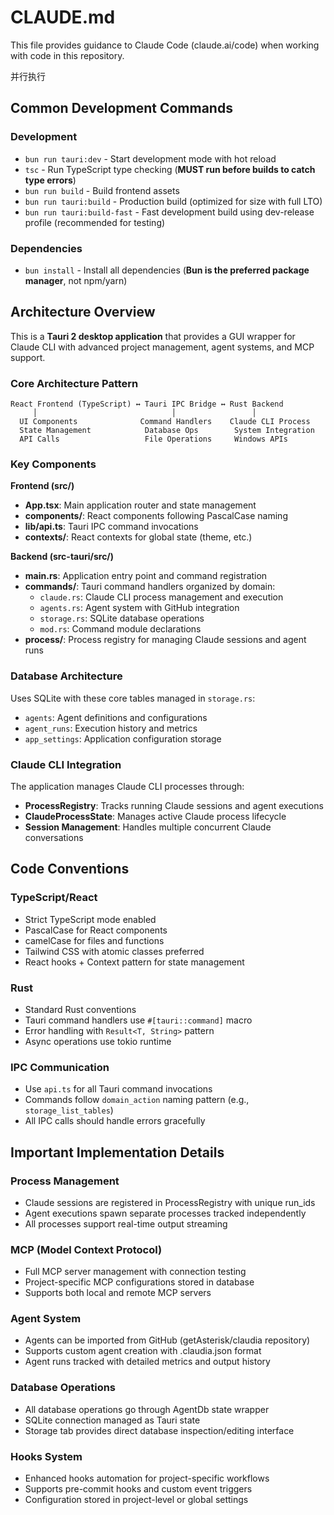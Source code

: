 # CLAUDE.md

This file provides guidance to Claude Code (claude.ai/code) when working with code in this repository.

并行执行

## Common Development Commands

### Development
- `bun run tauri:dev` - Start development mode with hot reload
- `tsc` - Run TypeScript type checking (**MUST run before builds to catch type errors**)
- `bun run build` - Build frontend assets
- `bun run tauri:build` - Production build (optimized for size with full LTO)
- `bun run tauri:build-fast` - Fast development build using dev-release profile (recommended for testing)

### Dependencies
- `bun install` - Install all dependencies (**Bun is the preferred package manager**, not npm/yarn)

## Architecture Overview

This is a **Tauri 2 desktop application** that provides a GUI wrapper for Claude CLI with advanced project management, agent systems, and MCP support.

### Core Architecture Pattern
```
React Frontend (TypeScript) ↔ Tauri IPC Bridge ↔ Rust Backend
     │                              │                 │
  UI Components              Command Handlers    Claude CLI Process
  State Management            Database Ops        System Integration
  API Calls                   File Operations     Windows APIs
```

### Key Components

**Frontend (src/)**
- **App.tsx**: Main application router and state management
- **components/**: React components following PascalCase naming
- **lib/api.ts**: Tauri IPC command invocations
- **contexts/**: React contexts for global state (theme, etc.)

**Backend (src-tauri/src/)**
- **main.rs**: Application entry point and command registration
- **commands/**: Tauri command handlers organized by domain:
  - `claude.rs`: Claude CLI process management and execution
  - `agents.rs`: Agent system with GitHub integration
  - `storage.rs`: SQLite database operations
  - `mod.rs`: Command module declarations
- **process/**: Process registry for managing Claude sessions and agent runs

### Database Architecture
Uses SQLite with these core tables managed in `storage.rs`:
- `agents`: Agent definitions and configurations
- `agent_runs`: Execution history and metrics
- `app_settings`: Application configuration storage

### Claude CLI Integration
The application manages Claude CLI processes through:
- **ProcessRegistry**: Tracks running Claude sessions and agent executions
- **ClaudeProcessState**: Manages active Claude process lifecycle
- **Session Management**: Handles multiple concurrent Claude conversations

## Code Conventions

### TypeScript/React
- Strict TypeScript mode enabled
- PascalCase for React components
- camelCase for files and functions
- Tailwind CSS with atomic classes preferred
- React hooks + Context pattern for state management

### Rust
- Standard Rust conventions
- Tauri command handlers use `#[tauri::command]` macro
- Error handling with `Result<T, String>` pattern
- Async operations use tokio runtime

### IPC Communication
- Use `api.ts` for all Tauri command invocations
- Commands follow `domain_action` naming pattern (e.g., `storage_list_tables`)
- All IPC calls should handle errors gracefully

## Important Implementation Details

### Process Management
- Claude sessions are registered in ProcessRegistry with unique run_ids
- Agent executions spawn separate processes tracked independently
- All processes support real-time output streaming

### MCP (Model Context Protocol)
- Full MCP server management with connection testing
- Project-specific MCP configurations stored in database
- Supports both local and remote MCP servers

### Agent System
- Agents can be imported from GitHub (getAsterisk/claudia repository)
- Supports custom agent creation with .claudia.json format
- Agent runs tracked with detailed metrics and output history

### Database Operations
- All database operations go through AgentDb state wrapper
- SQLite connection managed as Tauri state
- Storage tab provides direct database inspection/editing interface

### Hooks System
- Enhanced hooks automation for project-specific workflows
- Supports pre-commit hooks and custom event triggers
- Configuration stored in project-level or global settings